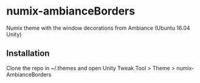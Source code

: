 # numix-ambianceBorders
Numix theme with the window decorations from Ambiance (Ubuntu 16.04 Unity)


## Installation
Clone the repo in ~/.themes and open Unity Tweak Tool > Theme > numix-AmbianceBorders

